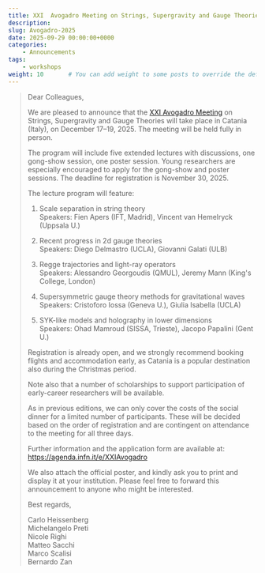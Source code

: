 ```yaml
---
title: XXI  Avogadro Meeting on Strings, Supergravity and Gauge Theories 
description: 
slug: Avogadro-2025
date: 2025-09-29 00:00:00+0000
categories:
    - Announcements
tags:
    - workshops
weight: 10       # You can add weight to some posts to override the default sorting (date descending)
---
```


> Dear Colleagues,
> 
> We are pleased to announce that the [XXI Avogadro Meeting](https://agenda.infn.it/e/XXIAvogadro) on Strings, Supergravity and Gauge Theories will take place in Catania (Italy), on December 17–19, 2025. The meeting will be held fully in person.
> 
> The program will include five extended lectures with discussions, one gong-show session, one poster session. Young researchers are especially encouraged to apply for the gong-show and poster sessions. The deadline for registration is November 30, 2025.
> 
> The lecture program will feature:
> 
> 1) Scale separation in string theory  
> Speakers: Fien Apers (IFT, Madrid), Vincent van Hemelryck (Uppsala U.)
> 
> 2) Recent progress in 2d gauge theories  
> Speakers: Diego Delmastro (UCLA), Giovanni Galati (ULB)
> 
> 3) Regge trajectories and light-ray operators  
> Speakers: Alessandro Georgoudis (QMUL), Jeremy Mann (King's College, London)
> 
> 4) Supersymmetric gauge theory methods for gravitational waves  
> Speakers: Cristoforo Iossa (Geneva U.), Giulia Isabella (UCLA)
> 
> 5) SYK-like models and holography in lower dimensions  
> Speakers: Ohad Mamroud (SISSA, Trieste), Jacopo Papalini (Gent U.)
> 
> Registration is already open, and we strongly recommend booking flights and accommodation early, as Catania is a popular destination also during the Christmas period.
> 
> Note also that a number of scholarships to support participation of early-career researchers will be available.
> 
> As in previous editions, we can only cover the costs of the social dinner for a limited number of participants. These will be decided based on the order of registration and are contingent on attendance to the meeting for all three days.
> 
> Further information and the application form are available at: https://agenda.infn.it/e/XXIAvogadro 
> 
> We also attach the official poster, and kindly ask you to print and display it at your institution. Please feel free to forward this announcement to anyone who might be interested.
> 
> Best regards,
> 
> Carlo Heissenberg  
> Michelangelo Preti  
> Nicole Righi  
> Matteo Sacchi  
> Marco Scalisi  
> Bernardo Zan  
> 
